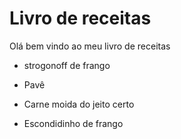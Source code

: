 # Livro de receitas

Olá bem vindo ao meu livro de receitas

 - strogonoff de frango

 - Pavê

 - Carne moida do jeito certo

 - Escondidinho de frango

